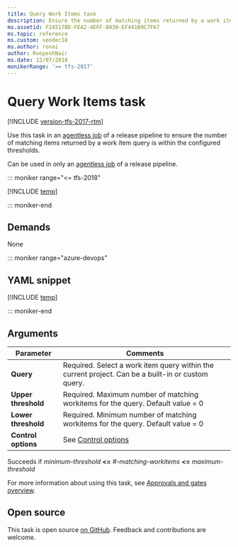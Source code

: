 ```yaml
---
title: Query Work Items task 
description: Ensure the number of matching items returned by a work item query is within the configured threshold
ms.assetid: F24517BD-FEA2-4EFF-8030-EF441B9C7F67
ms.topic: reference
ms.custom: seodec18
ms.author: ronai
author: RoopeshNair
ms.date: 12/07/2018
monikerRange: '>= tfs-2017'
---
```


# Query Work Items task

[!INCLUDE [version-tfs-2017-rtm](../../includes/version-tfs-2017-rtm.md)]

Use this task in an [agentless job](../../process/phases.md#server-jobs) of a release pipeline to ensure the number of matching items returned by a work item query is within the configured thresholds.

Can be used in only an [agentless job](../../process/phases.md#server-jobs) of a release pipeline.

::: moniker range="<= tfs-2018"

[!INCLUDE [temp](../../includes/concept-rename-note.md)]

::: moniker-end

## Demands

None

::: moniker range="azure-devops"

## YAML snippet

[!INCLUDE [temp](../includes/yaml/QueryWorkItemsV0.md)]

::: moniker-end

## Arguments

| Parameter           | Comments                                                                                          |
| ------------------- | ------------------------------------------------------------------------------------------------- |
| **Query**           | Required. Select a work item query within the current project. Can be a built-in or custom query. |
| **Upper threshold** | Required. Maximum number of matching workitems for the query. Default value = 0                   |
| **Lower threshold** | Required. Minimum number of matching workitems for the query. Default value = 0                   |
| **Control options** | See [Control options](../../process/tasks.md#controloptions)                                      |

Succeeds if _minimum-threshold_ **&lt;=** _#-matching-workitems_ **&lt;=** _maximum-threshold_

For more information about using this task, see [Approvals and gates overview](../../release/approvals/index.md).

## Open source

This task is open source [on GitHub](https://github.com/Microsoft/azure-pipelines-tasks). Feedback and contributions are welcome.
